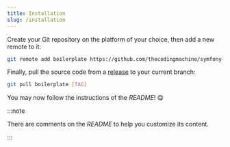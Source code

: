 ```yaml
---
title: Installation
slug: /installation
---
```


Create your Git repository on the platform of your choice, then add a new remote to it:

```bash title="console"
git remote add boilerplate https://github.com/thecodingmachine/symfony-boilerplate.git
```

Finally, pull the source code from a [release](https://github.com/thecodingmachine/symfony-boilerplate/tags) to 
your current branch:

```bash script title="console"
git pull boilerplate [TAG]
```

You may now follow the instructions of the *README*! 😋

:::note

There are comments on the *README* to help you customize its content.

:::





